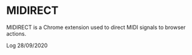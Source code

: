 # MIDIRECT
MIDIRECT is a Chrome extension used to direct MIDI signals to browser actions.


Log
28/09/2020
